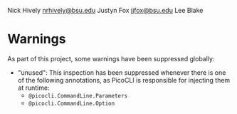 Nick Hively <nrhively@bsu.edu>
Justyn Fox <jjfox@bsu.edu> 
Lee Blake

# Warnings
As part of this project, some warnings have been suppressed globally:
- "unused": This inspection has been suppressed whenever there is one of the following annotations, as PicoCLI is responsible for injecting them at runtime:
    - `@picocli.CommandLine.Parameters`
    - `@picocli.CommandLine.Option`